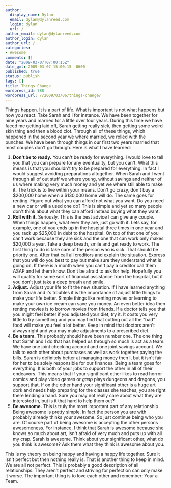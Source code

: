 ```yaml
---
author:
  display_name: Dylan
  email: dylan@dylanreed.com
  login: dylan
  url: /
author_email: dylan@dylanreed.com
author_login: dylan
author_url: /
categories:
- Awesome
comments: []
date: "2009-03-07T07:00:15Z"
date_gmt: 2009-03-07 15:00:15 -0600
published: true
status: publish
tags: []
title: Things Change
wordpress_id: 788
wordpress_url: //2009/03/06/things-change/
---
```


Things happen. It is a part of life. What is important is not what happens but how you react. Take Sarah and I for instance. We have been together for nine years and married for a little over four years. During this time we have faced me getting laid off, Sarah getting really sick, then getting some weird skin thing and then a blood clot. Through all of these things, which happened in the second year we where married, we rolled with the punches. We have been through things in our first two years married that most couples don't go through. Here is what I have learned:

  1. **Don't be to ready.** You can't be ready for everything. I would love to tell you that you can prepare for any eventuality, but you can't. What this means is that you shouldn't try to be prepared for everything. In fact I would suggest avoiding preparations altogether. When Sarah and I went through all of out stuff we where young, without savings and neither of us where making very much money and yet we where still able to make it. The trick is to live within your means. Don't go crazy, don't buy a $200,000 home when a $130,000 home will do. The same goes for renting. Figure out what you can afford not what you want. Do you need a new car or will a used one do? This is simple and yet so many people don't think about what they can afford instead buying what they want.
  2. **Roll with it.** Seriously. This is the best advice I can give any couple. When things happen, what ever they are, just go with it. Lets say, for example, one of you ends up in the hospital three times in one year and you rack up $25,000 in debt to the hospital. On top of that one of you can't work because they are sick and the one that can work only makes $20,000 a year. Take a deep breath, smile and get ready to work. The first thing to do is take care of the person who is sick. That should be priority one. After that call all creditors and explain the situation. Express that you will do you best to pay but make sure they understand what is going on. If there is a month when you can't pay a creditor call them ASAP and let them know.  Don't be afraid to ask for help. Hopefully you will qualify for some sort of financial assistance from the hospital, but if you don't just take a deep breath and smile.
  3. **Adjust.** Adjust your life to fit the new situation. If I have learned anything from Sarah and I's troubles it is the importance of adjust little things to make your life better. Simple things like renting movies or learning to make your own ice cream can save you money. An even better idea then renting movies is to borrow movies from friends. If a doctor tells you that you might feel better if you adjusted your diet, try it. It costs you very little to try something and you may find that cutting out all the "bad" food will make you feel a lot better. Keep in mind that doctors aren't always right and you may make adjustments to a prescribed diet.
  4. **Be a team.** This probably should have been number one. The one thing that Sarah and I do that has helped us through so much is act as a team. We have one joint checking account and one joint savings account. We talk to each other about purchases as well as work together paying the bills. Sarah is definitely better at managing money then I, but it isn't fair for her to be solely responsible for our finances. Being a team goes for everything. It is both of your jobs to support the other in all of their endeavors. This means that if your significant other likes to read horror comics and play video games or *gasp* plays dungeons and dragons, you support that. If on the other hand your significant other is a huge art dork and needs help preparing for the classes she teaches, you are right there lending a hand. Sure you may not really care about what they are interested in, but is it that hard to help them out?
  5. **Be awesome.** This is truly the most important part of any relationship. Being awesome is pretty simple. In fact the person you are with probably already thinks your awesome. So just continue being who you are. Of course part of being awesome is accepting the other persons awesomeness. For instance, I think that Sarah is awesome because she knows so much about art, isn't afraid of very much and puts up with all my crap. Sarah is awesome. Think about your significant other, what do you think is awesome? Ask them what they think is awesome about you.
  


  
This is my theory on being happy and having a happy life together. Sure it isn't perfect but then nothing really is. That is another thing to keep in mind. We are all not perfect. This is probably a good description of all relationships. They aren't perfect and striving for perfection can only make it worse. The important thing is to love each other and remember: Your a Team.
